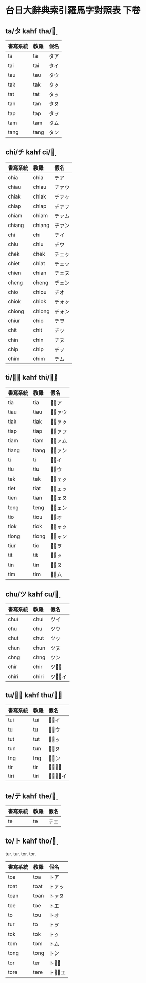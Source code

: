 # 台日大辭典索引羅馬字對照表 下卷

## ta/タ kahf tha/タ̣

| 書寫系統 | 教羅 | 假名 |
| :--- | :--- | :--- |
| ta | ta | タア |
| tai | tai | タイ |
| tau | tau | タウ |
| tak | tak | タㇰ |
| tat | tat | タッ |
| tan | tan | タヌ |
| tap | tap | タㇷ゚ |
| tam | tam | タム |
| tang | tang | タン |

## chi/チ kahf ci/チ̣

| 書寫系統 | 教羅 | 假名 |
| :--- | :--- | :--- |
| chia | chia | チア |
| chiau | chiau | チァウ |
| chiak | chiak | チァㇰ |
| chiap | chiap | チァㇷ゚ |
| chiam | chiam | チァム |
| chiang | chiang | チァン |
| chi | chi | チイ |
| chiu | chiu | チウ |
| chek | chek | チェㇰ |
| chiet | chiat | チェッ |
| chien | chian | チェヌ |
| cheng | cheng | チェン |
| chio | chiou | チオ |
| chiok | chiok | チォㇰ |
| chiong | chiong | チォン |
| chiur | chio | チヲ |
| chit | chit | チッ |
| chin | chin | チヌ |
| chip | chip | チㇷ゚ |
| chim | chim | チム |

## ti/チ̅ kahf thi/チ̣̅

| 書寫系統 | 教羅 | 假名 |
| :--- | :--- | :--- |
| tia | tia | チ̅ア |
| tiau | tiau | チ̅ァウ |
| tiak | tiak | チ̅ァㇰ |
| tiap | tiap | チ̅ァㇷ゚ |
| tiam | tiam | チ̅ァム |
| tiang | tiang | チ̅ァン |
| ti | ti | チ̅イ |
| tiu | tiu | チ̅ウ |
| tek | tek | チ̅ェㇰ |
| tiet | tiat | チ̅ェッ |
| tien | tian | チ̅ェヌ |
| teng | teng | チ̅ェン |
| tio | tiou | チ̅オ |
| tiok | tiok | チ̅ォㇰ |
| tiong | tiong | チ̅ォン |
| tiur | tio | チ̅ヲ |
| tit | tit | チ̅ッ |
| tin | tin | チ̅ヌ |
| tim | tim | チ̅ム |

## chu/ツ kahf cu/ツ̣

| 書寫系統 | 教羅 | 假名 |
| :--- | :--- | :--- |
| chui | chui | ツイ |
| chu | chu | ツウ |
| chut | chut | ツッ |
| chun | chun | ツヌ |
| chng | chng | ツン |
| chir | chir | ツウ̅  |
| chiri | chiri | ツゥ̅イ |

## tu/ツ̅ kahf thu/ツ̣̅

| 書寫系統 | 教羅 | 假名 |
| :--- | :--- | :--- |
| tui | tui | ツ̅イ |
| tu | tu | ツ̅ウ |
| tut | tut | ツ̅ッ |
| tun | tun | ツ̅ヌ |
| tng | tng | ツ̅ン |
| tir | tir | ツ̅ウ̅  |
| tiri | tiri | ツ̅ゥ̅イ |

## te/テ kahf the/テ̣

| 書寫系統 | 教羅 | 假名 |
| :--- | :--- | :--- |
| te | te | テエ |

## to/ト kahf tho/ト̣

tur. tur.
tor. tor.

| 書寫系統 | 教羅 | 假名 |
| :--- | :--- | :--- |
| toa | toa | トア |
| toat | toat | トァッ |
| toan | toan | トァヌ |
| toe | toe | トエ |
| to | tou | トオ |
| tur | to | トヲ |
| tok | tok | トㇰ |
| tom | tom | トム |
| tong | tong | トン |
| tor | ter | トオ̅  |
| tore | tere | トォ̅エ |
